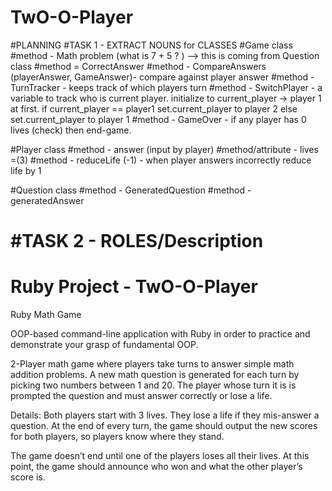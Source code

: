 # TwO-O-Player


#PLANNING
#TASK 1 - EXTRACT NOUNS for CLASSES
#Game class
#method - Math problem (what is 7 + 5 ? ) --> this is coming from Question class
#method = CorrectAnswer 
#method - CompareAnswers (playerAnswer, GameAnswer)- compare against player answer
#method - TurnTracker - keeps track of which players turn
#method - SwitchPlayer - a variable to track who is current player. initialize to current_player -> player 1 at first. if current_player == player1 set.current_player to player 2 else set.current_player to player 1 
#method - GameOver - if any player has 0 lives (check) then end-game.

#Player class
#method - answer (input by player)
#method/attribute - lives =(3)
#method - reduceLife (-1) - when player answers incorrectly reduce life by 1

#Question class
#method - GeneratedQuestion
#method - generatedAnswer

#TASK 2 - ROLES/Description
=======
# Ruby Project - TwO-O-Player
Ruby Math Game

OOP-based command-line application with Ruby in order to practice and demonstrate your grasp of fundamental OOP.

2-Player math game where players take turns to answer simple math addition problems. A new math question is generated for each turn by picking two numbers between 1 and 20. The player whose turn it is is prompted the question and must answer correctly or lose a life.

Details:
Both players start with 3 lives. They lose a life if they mis-answer a question. At the end of every turn, the game should output the new scores for both players, so players know where they stand.

The game doesn’t end until one of the players loses all their lives. At this point, the game should announce who won and what the other player’s score is.
